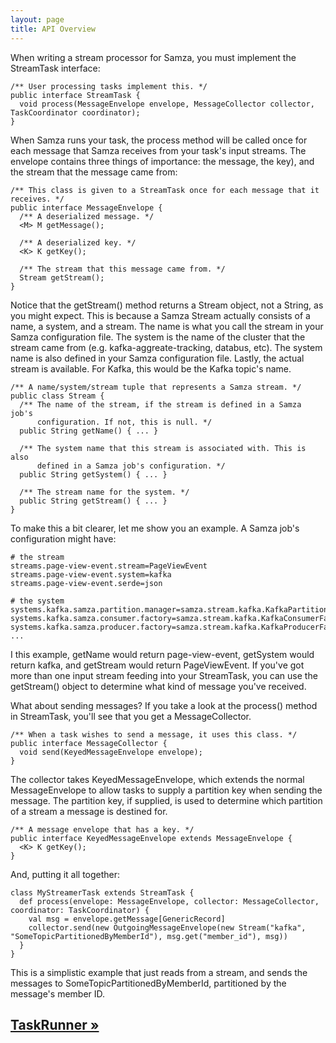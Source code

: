 ```yaml
---
layout: page
title: API Overview
---
```


When writing a stream processor for Samza, you must implement the StreamTask interface:

```
/** User processing tasks implement this. */
public interface StreamTask {
  void process(MessageEnvelope envelope, MessageCollector collector, TaskCoordinator coordinator);
}
```

When Samza runs your task, the process method will be called once for each message that Samza receives from your task's input streams. The envelope contains three things of importance: the message, the key), and the stream that the message came from:

```
/** This class is given to a StreamTask once for each message that it receives. */
public interface MessageEnvelope {
  /** A deserialized message. */
  <M> M getMessage();
  
  /** A deserialized key. */
  <K> K getKey();
  
  /** The stream that this message came from. */
  Stream getStream();
}
```

Notice that the getStream() method returns a Stream object, not a String, as you might expect. This is because a Samza Stream actually consists of a name, a system, and a stream. The name is what you call the stream in your Samza configuration file. The system is the name of the cluster that the stream came from (e.g. kafka-aggreate-tracking, databus, etc). The system name is also defined in your Samza configuration file. Lastly, the actual stream is available. For Kafka, this would be the Kafka topic's name.

```
/** A name/system/stream tuple that represents a Samza stream. */
public class Stream {
  /** The name of the stream, if the stream is defined in a Samza job's
      configuration. If not, this is null. */
  public String getName() { ... }

  /** The system name that this stream is associated with. This is also
      defined in a Samza job's configuration. */
  public String getSystem() { ... }

  /** The stream name for the system. */
  public String getStream() { ... }
}
```

To make this a bit clearer, let me show you an example. A Samza job's configuration might have:

```
# the stream
streams.page-view-event.stream=PageViewEvent
streams.page-view-event.system=kafka
streams.page-view-event.serde=json

# the system
systems.kafka.samza.partition.manager=samza.stream.kafka.KafkaPartitionManager
systems.kafka.samza.consumer.factory=samza.stream.kafka.KafkaConsumerFactory
systems.kafka.samza.producer.factory=samza.stream.kafka.KafkaProducerFactory
...
```

I this example, getName would return page-view-event, getSystem would return kafka, and getStream would return PageViewEvent. If you've got more than one input stream feeding into your StreamTask, you can use the getStream() object to determine what kind of message you've received.

What about sending messages? If you take a look at the process() method in StreamTask, you'll see that you get a MessageCollector.

```
/** When a task wishes to send a message, it uses this class. */
public interface MessageCollector {
  void send(KeyedMessageEnvelope envelope);
}
```

<!-- TODO I think we're getting rid of KeyedMessageEnvelope in Jay's API change for state management. -->

The collector takes KeyedMessageEnvelope, which extends the normal MessageEnvelope to allow tasks to supply a partition key when sending the message. The partition key, if supplied, is used to determine which partition of a stream a message is destined for.

```
/** A message envelope that has a key. */
public interface KeyedMessageEnvelope extends MessageEnvelope {
  <K> K getKey();
}
```

And, putting it all together:

```
class MyStreamerTask extends StreamTask {
  def process(envelope: MessageEnvelope, collector: MessageCollector, coordinator: TaskCoordinator) {
    val msg = envelope.getMessage[GenericRecord]
    collector.send(new OutgoingMessageEnvelope(new Stream("kafka", "SomeTopicPartitionedByMemberId"), msg.get("member_id"), msg))
  }
}
```

This is a simplistic example that just reads from a stream, and sends the messages to SomeTopicPartitionedByMemberId, partitioned by the message's member ID.

## [TaskRunner &raquo;](../container/task-runner.html)
